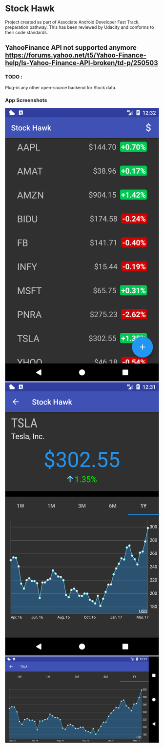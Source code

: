 # Stock Hawk

Project created as part of Associate Android Developer Fast Track, preparation pathway.
This has been reviewed by Udacity and conforms to their code standards.

## YahooFinance API not supported anymore https://forums.yahoo.net/t5/Yahoo-Finance-help/Is-Yahoo-Finance-API-broken/td-p/250503 ##
 
### TODO : ### 
Plug-in any other open-source backend for Stock data.

### App Screenshots ###

![Stock List](https://github.com/vinayaksingh/Stock-Hawk/blob/master/AppScreenshots/AppScreenshot_1.png)
![Detail Portrait](https://github.com/vinayaksingh/Stock-Hawk/blob/master/AppScreenshots/AppScreenshot_DetailView_Port.png)
![Detail Landscape](https://github.com/vinayaksingh/Stock-Hawk/blob/master/AppScreenshots/AppScreenshot_DetailView_Land.png)
